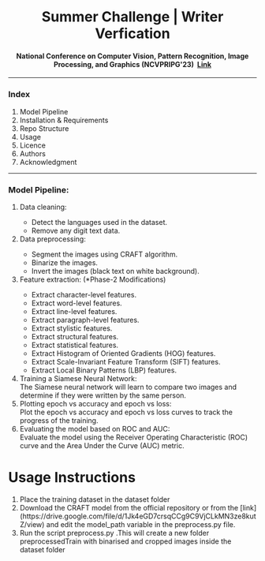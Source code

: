 <h1 align="center">Summer Challenge | Writer Verfication</h1>
<h4 align="center">National Conference on Computer Vision, Pattern Recognition, Image Processing, and Graphics (NCVPRIPG'23)&nbsp;&nbsp;<a href="https://vl2g.github.io/challenges/wv2023/">Link</a></h4>
<hr>
<h3>Index</h3>
<ol>
  <li>Model Pipeline</li>
  <li>Installation & Requirements</li>
  <li>Repo Structure</li>
  <li>Usage</li>
  <li>Licence</li>
  <li>Authors</li>
  <li>Acknowledgment</li>     
</ol>
<hr>
<h3>Model Pipeline:</h3>
<ol>
  <li>Data cleaning:</li>
    <ul>
      <li>Detect the languages used in the dataset.</li>
      <li>Remove any digit text data.</li>
    </ul>
  <li>Data preprocessing:</li>
    <ul>
      <li>Segment the images using CRAFT algorithm.</li>
      <li>Binarize the images.</li>
      <li>Invert the images (black text on white background).</li>
    </ul>
  <li>Feature extraction: (*Phase-2 Modifications)</li>
    <ul>
      <li>Extract character-level features.</li>
      <li>Extract word-level features.</li>
      <li>Extract line-level features.</li>
      <li>Extract paragraph-level features.</li>
      <li>Extract stylistic features.</li>
      <li>Extract structural features.</li>
      <li>Extract statistical features.</li>
      <li>Extract Histogram of Oriented Gradients (HOG) features.</li>
      <li>Extract Scale-Invariant Feature Transform (SIFT) features.</li>
      <li>Extract Local Binary Patterns (LBP) features.</li>
    </ul>
  <li>Training a Siamese Neural Network:</li>
    The Siamese neural network will learn to compare two images and determine if they were written by the same person.
  <li>Plotting epoch vs accuracy and epoch vs loss:</li>
    Plot the epoch vs accuracy and epoch vs loss curves to track the progress of the training.
  <li>Evaluating the model based on ROC and AUC:</li>
    Evaluate the model using the Receiver Operating Characteristic (ROC) curve and the Area Under the Curve (AUC) metric.
</ol>

# Usage Instructions

<ol>
  <li> Place the training dataset in the dataset folder </li>
  <li>Download the CRAFT model from the official  repository  or from the [link](https://drive.google.com/file/d/1Jk4eGD7crsqCCg9C9VjCLkMN3ze8kutZ/view) and  edit the model_path variable in the preprocess.py file.</li>
  <li>Run the script preprocess.py .This will create a new folder preprocessedTrain with binarised and cropped images inside the dataset folder</li>
</ol>



